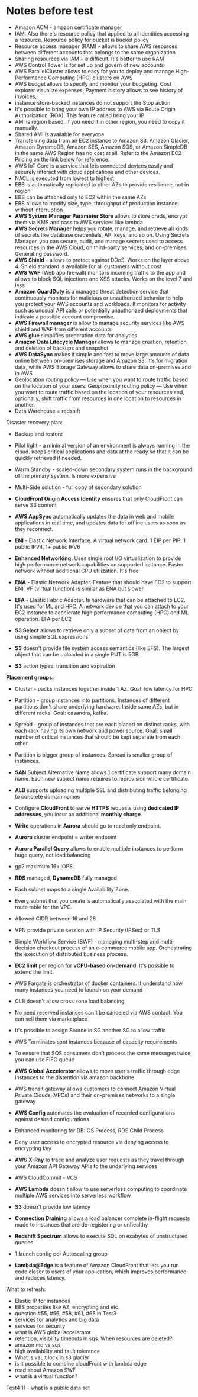 # Notes before test

- Amazon ACM - amazon certificate manager
- IAM: Also there's resource policy that applied to all identities accessing a resource. Resource policy for bucket is bucket policy
- Resource access manager (RAM) - allows to share AWS resources between different accounts that belongs to the same organization
- Sharing resources via IAM - is difficult. It's better to use RAM
- AWS Control Tower is for set up and govern of new accounts
- AWS ParallelCluster allows to easy for you to deploy and manage High-Performance Computing (HPC) clusters on AWS
- AWS budget allows to specify and monitor your budgeting. Cost explorer visualize expenses, Payment history allows to see history of invoices,
- instance store-backed instances do not support the Stop action
- It's possible to bring your own IP address to AWS via Route Origin Authorization (ROA). This feature called bring your IP
- AMI is region based. If you need it in other region, you need to copy it manually.
- Shared AMI is available for everyone
- Transferring data from an EC2 instance to Amazon S3, Amazon Glacier, Amazon DynamoDB, Amazon SES, Amazon SQS, or Amazon SimpleDB in the same AWS Region has no cost at all. Refer to the Amazon EC2 Pricing on the link below for reference.
- AWS IoT Core is a service that lets connected devices easily and securely interact with cloud applications and other devices.
- NACL is executed from lowest to highest
- EBS is automatically replicated to other AZs to provide resilience, not in region
- EBS can be attached only to EC2 within the same AZs
- EBS allows to modify size, type, throughput of production instance without interruption
- **AWS System Manager Parameter Store** allows to store creds, encrypt them via KMS and pass to AWS services like lambda
- **AWS Secrets Manager** helps you rotate, manage, and retrieve all kinds of secrets like database credentials, API keys, and so on. Using Secrets Manager, you can secure, audit, and manage secrets used to access resources in the AWS Cloud, on third-party services, and on-premises. Generating password.
- **AWS Shield** - allows to protect against DDoS. Works on the layer above 4. Shield standard is available for all customers without cost
- **AWS WAF** (Web app firewall) monitors incoming traffic to the app and allows to block SQL injections and XSS attacks. Works on the level 7 and less
- **Amazon GuardDuty** is a managed threat detection service that continuously monitors for malicious or unauthorized behavior to help you protect your AWS accounts and workloads. It monitors for activity such as unusual API calls or potentially unauthorized deployments that indicate a possible account compromise.
- **AWS Firewall manager** is allow to manage security services like AWS shield and WAF from different accounts
- **AWS glue** simplifies preparation data for analytics
- **Amazon Data Lifecycle Manager** allows to manage creation, retention and deletion of backups and snapshot
- **AWS DataSync** makes it simple and fast to move large amounts of data online between on-premises storage and Amazon S3. It's for migration data, while AWS Storage Gateway allows to share data on-premises and in AWS
- Geolocation routing policy — Use when you want to route traffic based on the location of your users. Geoproximity routing policy — Use when you want to route traffic based on the location of your resources and, optionally, shift traffic from resources in one location to resources in another.
- Data Warehouse = redshift

Disaster recovery plan:
- Backup and restore
- Pilot light - a minimal version of an environment is always running in the cloud. keeps critical applications and data at the ready so that it can be quickly retrieved if needed.
- Warm Standby - scaled-down secondary system runs in the background of the primary system. Is more expensive
- Multi-Side solution - full copy of secondary solution

- **CloudFront Origin Access Identity** ensures that only CloudFront can serve S3 content
- **AWS AppSync** automatically updates the data in web and mobile applications in real time, and updates data for offline users as soon as they reconnect.
- **ENI** - Elastic Network Interface. A virtual network card. 1 EIP per PIP. 1 public IPV4, 1+ public IPV6
- **Enhanced Networking.** Uses single root I/O virtualization to provide high performance network capabilities on supported instance. Faster network without additional CPU utilization. It's free
- **ENA** - Elastic Network Adapter. Feature that should have EC2 to support ENI. VF (virtual function) is similar as ENA but slower
- **EFA** - Elastic Fabric Adapter. Is hardware that can be attached to EC2. It's used for ML and HPC. A network device that you can attach to your EC2 instance to accelerate high performance computing (HPC) and ML operation. EFA per EC2
- **S3 Select** allows to retrieve only a subset of data from an object by using simple SQL expressions
- **S3** doesn't provide file system access semantics (like EFS). The largest object that can be uploaded in a single PUT is 5GB
- **S3** action types: transition and expiration

**Placement groups:**
- Cluster - packs instances together inside 1 AZ. Goal: low latency for HPC
- Partition - group instances into partitions. Instances of different partitions don't share underlying hardware. Inside same AZs, but in different racks. Goal: casandra, kafka. 
- Spread - group of instances that are each placed on distinct racks, with each rack having its own network and power source. Goal: small number of critical instances that should be kept separate from each other.
- Partition is bigger group of instances. Spread is smaller group of instances.

- **SAN** Subject Alternative Name allows 1 certificate support many domain name. Each new subject name requires to reprovision whole certificate
- **ALB** supports uploading multiple SSL and distributing traffic belonging to concrete domain names
- Configure **CloudFront** to serve **HTTPS** requests using **dedicated IP addresses**, you incur an additional **monthly charge**.
- **Write** operations in **Aurora** should go to read only endpoint.
- **Aurora** cluster endpoint = writer endpoint
- **Aurora Parallel Query** allows to enable multiple instances to perform huge query, not load balancing
- gp2 maximum 16k IOPS
- **RDS** managed, **DynamoDB** fully managed
- Each subnet maps to a single Availability Zone.
- Every subnet that you create is automatically associated with the main route table for the VPC.
- Allowed CIDR between 16 and 28
- VPN provide private session with IP Security (IPSec) or TLS
- Simple Workflow Service (SWF) - managing multi-step and multi-decision checkout process of an e-commerce mobile app. Orchestrating the execution of distributed business process.
- **EC2 limit** per region for **vCPU-based on-demand**. It's possible to extend the limit.
- AWS Fargate is orchestrator of docker containers. It understand how many instances you need to launch on your demand
- CLB doesn't allow cross zone load balancing
- No need reserved instances can't be canceled via AWS contact. You can sell them via marketplace
- It's possible to assign Source in SG another SG to allow traffic
- AWS Terminates spot instances because of capacity requirements
- To ensure that SQS consumers don't process the same messages twice, you can use FIFO queue
- **AWS Global Accelerator** allows to move user's traffic through edge instances to the distention via amazon backbone
- AWS transit gateway allows customers to connect Amazon Virtual Private Clouds (VPCs) and their on-premises networks to a single gateway
- **AWS Config** automates the evaluation of recorded configurations against desired configurations
- Enhanced monitoring for DB: OS Process, RDS Child Process
- Deny user access to encrypted resource via denying access to encrypting key
- **AWS X-Ray** to trace and analyze user requests as they travel through your Amazon API Gateway APIs to the underlying services
- AWS CloudCommit - VCS
- **AWS Lambda** doesn't allow to use serverless computing to coordinate multiple AWS services into serverless workflow
- **S3** doesn't provide low latency
- **Connection Draining** allows a load balancer complete in-flight requests made to instances that are de-registering or unhealthy
- **Redshift Spectrum** allows to execute SQL on exabytes of unstructured queries
- 1 launch config per Autoscaling group
- **Lambda@Edge** is a feature of Amazon CloudFront that lets you run code closer to users of your application, which improves performance and reduces latency.

What to refresh:
- Elastic IP for instances
- EBS properties like AZ, encrypting and etc.
- question #55, #56, #58, #61, #65 in Test3
- services for analytics and big data
- services for security
- what is AWS global accelerator
- retention, visibility timeouts in sqs. When resources are deleted?
- amazon mq vs sqs
- high availability and fault tolerance
- What is vault lock in s3 glacier
- is it possible to combine cloudFront with lambda edge
- read about Amazon SWF
- what is a virtual function?

Test4
11 - what is a public data set

